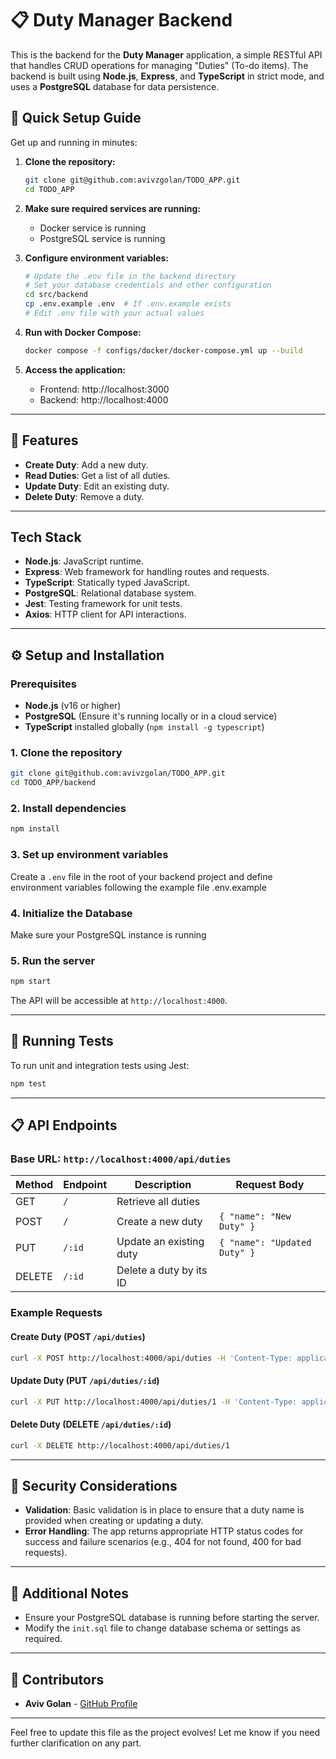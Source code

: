 # 📋 Duty Manager Backend

This is the backend for the **Duty Manager** application, a simple RESTful API that handles CRUD operations for managing "Duties" (To-do items). The backend is built using **Node.js**, **Express**, and **TypeScript** in strict mode, and uses a **PostgreSQL** database for data persistence.

## 🚀 Quick Setup Guide

Get up and running in minutes:

1. **Clone the repository:**
   ```bash
   git clone git@github.com:avivzgolan/TODO_APP.git
   cd TODO_APP
   ```

2. **Make sure required services are running:**
   - Docker service is running
   - PostgreSQL service is running

3. **Configure environment variables:**
   ```bash
   # Update the .env file in the backend directory
   # Set your database credentials and other configuration
   cd src/backend
   cp .env.example .env  # If .env.example exists
   # Edit .env file with your actual values
   ```

4. **Run with Docker Compose:**
   ```bash
   docker compose -f configs/docker/docker-compose.yml up --build
   ```

5. **Access the application:**
   - Frontend: http://localhost:3000
   - Backend: http://localhost:4000

---

## 🚀 Features

- **Create Duty**: Add a new duty.
- **Read Duties**: Get a list of all duties.
- **Update Duty**: Edit an existing duty.
- **Delete Duty**: Remove a duty.

---

## Tech Stack

- **Node.js**: JavaScript runtime.
- **Express**: Web framework for handling routes and requests.
- **TypeScript**: Statically typed JavaScript.
- **PostgreSQL**: Relational database system.
- **Jest**: Testing framework for unit tests.
- **Axios**: HTTP client for API interactions.

---

## ⚙️ Setup and Installation

### Prerequisites

- **Node.js** (v16 or higher)
- **PostgreSQL** (Ensure it's running locally or in a cloud service)
- **TypeScript** installed globally (`npm install -g typescript`)

### 1. Clone the repository

```bash
git clone git@github.com:avivzgolan/TODO_APP.git
cd TODO_APP/backend
```

### 2. Install dependencies

```bash
npm install
```

### 3. Set up environment variables

Create a `.env` file in the root of your backend project and define environment variables following the example file .env.example

### 4. Initialize the Database

Make sure your PostgreSQL instance is running

### 5. Run the server

```bash
npm start
```

The API will be accessible at `http://localhost:4000`.

---

## 🧪 Running Tests

To run unit and integration tests using Jest:

```bash
npm test
```

---

## 📋 API Endpoints

### Base URL: `http://localhost:4000/api/duties`

| Method | Endpoint | Description             | Request Body                 |
| ------ | -------- | ----------------------- | ---------------------------- |
| GET    | `/`      | Retrieve all duties     |                              |
| POST   | `/`      | Create a new duty       | `{ "name": "New Duty" }`     |
| PUT    | `/:id`   | Update an existing duty | `{ "name": "Updated Duty" }` |
| DELETE | `/:id`   | Delete a duty by its ID |                              |

### Example Requests

#### Create Duty (POST `/api/duties`)

```bash
curl -X POST http://localhost:4000/api/duties -H 'Content-Type: application/json' -d '{"name": "Buy Groceries"}'
```

#### Update Duty (PUT `/api/duties/:id`)

```bash
curl -X PUT http://localhost:4000/api/duties/1 -H 'Content-Type: application/json' -d '{"name": "Go Shopping"}'
```

#### Delete Duty (DELETE `/api/duties/:id`)

```bash
curl -X DELETE http://localhost:4000/api/duties/1
```

---

## 🔐 Security Considerations

- **Validation**: Basic validation is in place to ensure that a duty name is provided when creating or updating a duty.
- **Error Handling**: The app returns appropriate HTTP status codes for success and failure scenarios (e.g., 404 for not found, 400 for bad requests).

---

## 📝 Additional Notes

- Ensure your PostgreSQL database is running before starting the server.
- Modify the `init.sql` file to change database schema or settings as required.

---

## 👥 Contributors

- **Aviv Golan** - [GitHub Profile](https://github.com/avivzgolan)

---

Feel free to update this file as the project evolves! Let me know if you need further clarification on any part.
